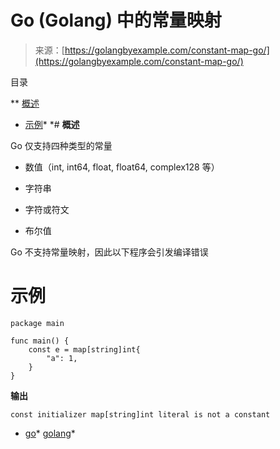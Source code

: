 <!--yml

类别：未分类

日期：2024-10-13 06:28:32

-->

# Go (Golang) 中的常量映射

> 来源：[https://golangbyexample.com/constant-map-go/](https://golangbyexample.com/constant-map-go/)

目录

**   [概述](#Overview "Overview")

+   [示例](#Example "Example")*  *# **概述**

Go 仅支持四种类型的常量

+   数值（int, int64, float, float64, complex128 等）

+   字符串

+   字符或符文

+   布尔值

Go 不支持常量映射，因此以下程序会引发编译错误

# **示例**

```
package main

func main() {
	const e = map[string]int{
		"a": 1,
	}
}
```

**输出**

```
const initializer map[string]int literal is not a constant
```

+   [go](https://golangbyexample.com/tag/go/)*   [golang](https://golangbyexample.com/tag/golang/)*
